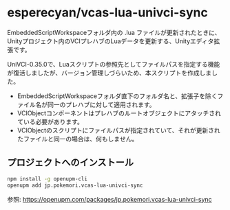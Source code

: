 esperecyan/vcas-lua-univci-sync
===============================
EmbeddedScriptWorkspaceフォルダ内の .lua ファイルが更新されたときに、Unityプロジェクト内のVCIプレハブのLuaデータを更新する、Unityエディタ拡張です。

UniVCI-0.35.0で、Luaスクリプトの参照先としてファイルパスを指定する機能が復活しましたが、バージョン管理しづらいため、本スクリプトを作成しました。

- EmbeddedScriptWorkspaceフォルダ直下のフォルダ名と、拡張子を除くファイル名が同一のプレハブに対して適用されます。
- VCIObjectコンポーネントはプレハブのルートオブジェクトにアタッチされている必要があります。
- VCIObjectのスクリプトにファイルパスが指定されていて、それが更新されたファイルと同一の場合は、何もしません。

プロジェクトへのインストール
----------------------------
```sh
npm install -g openupm-cli
openupm add jp.pokemori.vcas-lua-univci-sync
```

参照: https://openupm.com/packages/jp.pokemori.vcas-lua-univci-sync
